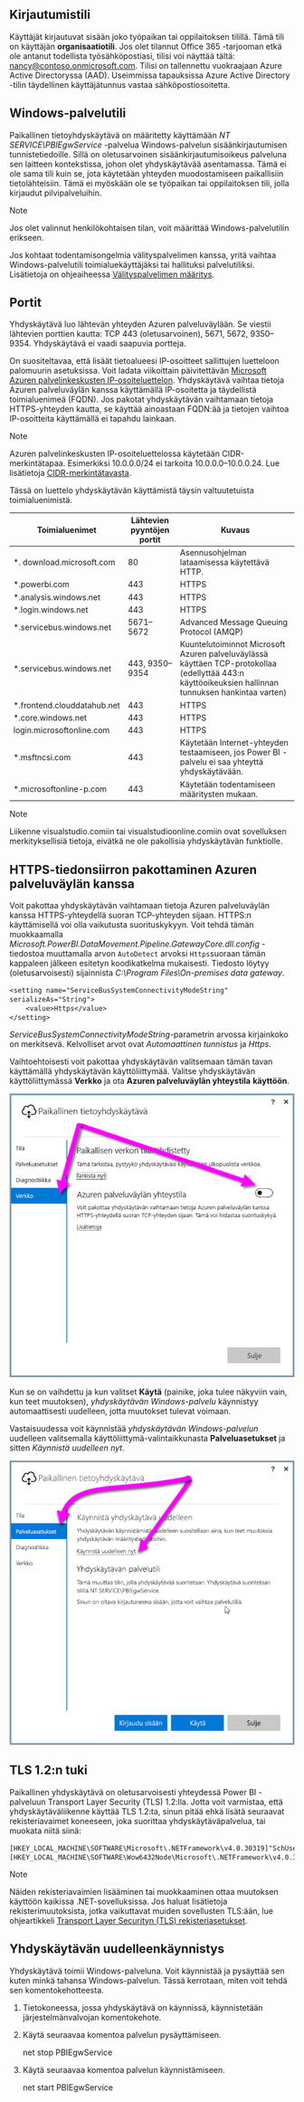 ## <a name="sign-in-account"></a>Kirjautumistili

Käyttäjät kirjautuvat sisään joko työpaikan tai oppilaitoksen tilillä. Tämä tili on käyttäjän **organisaatiotili**. Jos olet tilannut Office 365 -tarjooman etkä ole antanut todellista työsähköpostiasi, tilisi voi näyttää tältä: nancy@contoso.onmicrosoft.com. Tilisi on tallennettu vuokraajaan Azure Active Directoryssa (AAD). Useimmissa tapauksissa Azure Active Directory -tilin täydellinen käyttäjätunnus vastaa sähköpostiosoitetta.

## <a name="windows-service-account"></a>Windows-palvelutili

Paikallinen tietoyhdyskäytävä on määritetty käyttämään *NT SERVICE\PBIEgwService* -palvelua Windows-palvelun sisäänkirjautumisen tunnistetiedoille. Sillä on oletusarvoinen sisäänkirjautumisoikeus palveluna sen laitteen kontekstissa, johon olet yhdyskäytävää asentamassa. Tämä ei ole sama tili kuin se, jota käytetään yhteyden muodostamiseen paikallisiin tietolähteisiin. Tämä ei myöskään ole se työpaikan tai oppilaitoksen tili, jolla kirjaudut pilvipalveluihin.

> [!NOTE]
> Jos olet valinnut henkilökohtaisen tilan, voit määrittää Windows-palvelutilin erikseen.

Jos kohtaat todentamisongelmia välityspalvelimen kanssa, yritä vaihtaa Windows-palvelutili toimialuekäyttäjäksi tai hallituksi palvelutiliksi. Lisätietoja on ohjeaiheessa [Välityspalvelimen määritys](../service-gateway-proxy.md#changing-the-gateway-service-account-to-a-domain-user).

## <a name="ports"></a>Portit

Yhdyskäytävä luo lähtevän yhteyden Azuren palveluväylään. Se viestii lähtevien porttien kautta: TCP 443 (oletusarvoinen), 5671, 5672, 9350–9354.  Yhdyskäytävä ei vaadi saapuvia portteja.

On suositeltavaa, että lisäät tietoalueesi IP-osoitteet sallittujen luetteloon palomuurin asetuksissa. Voit ladata viikoittain päivitettävän [Microsoft Azuren palvelinkeskusten IP-osoiteluettelon](https://www.microsoft.com/download/details.aspx?id=41653). Yhdyskäytävä vaihtaa tietoja Azuren palveluväylän kanssa käyttämällä IP-osoitetta ja täydellistä toimialuenimeä (FQDN). Jos pakotat yhdyskäytävän vaihtamaan tietoja HTTPS-yhteyden kautta, se käyttää ainoastaan FQDN:ää ja tietojen vaihtoa IP-osoitteita käyttämällä ei tapahdu lainkaan.

> [!NOTE]
> Azuren palvelinkeskusten IP-osoiteluettelossa käytetään CIDR-merkintätapaa. Esimerkiksi 10.0.0.0/24 ei tarkoita 10.0.0.0–10.0.0.24. Lue lisätietoja [CIDR-merkintätavasta](http://whatismyipaddress.com/cidr).

Tässä on luettelo yhdyskäytävän käyttämistä täysin valtuutetuista toimialuenimistä.

| Toimialuenimet | Lähtevien pyyntöjen portit | Kuvaus |
| --- | --- | --- |
| *. download.microsoft.com |80 |Asennusohjelman lataamisessa käytettävä HTTP. |
| *.powerbi.com |443 |HTTPS |
| *.analysis.windows.net |443 |HTTPS |
| *.login.windows.net |443 |HTTPS |
| *.servicebus.windows.net |5671–5672 |Advanced Message Queuing Protocol (AMQP) |
| *.servicebus.windows.net |443, 9350–9354 |Kuuntelutoiminnot Microsoft Azuren palveluväylässä käyttäen TCP-protokollaa (edellyttää 443:n käyttöoikeuksien hallinnan tunnuksen hankintaa varten) |
| *.frontend.clouddatahub.net |443 |HTTPS |
| *.core.windows.net |443 |HTTPS |
| login.microsoftonline.com |443 |HTTPS |
| *.msftncsi.com |443 |Käytetään Internet-yhteyden testaamiseen, jos Power BI -palvelu ei saa yhteyttä yhdyskäytävään. |
| *.microsoftonline-p.com |443 |Käytetään todentamiseen määritysten mukaan. |

> [!NOTE]
> Liikenne visualstudio.comiin tai visualstudioonline.comiin ovat sovelluksen merkityksellisiä tietoja, eivätkä ne ole pakollisia yhdyskäytävän funktiolle.

## <a name="forcing-https-communication-with-azure-service-bus"></a>HTTPS-tiedonsiirron pakottaminen Azuren palveluväylän kanssa

Voit pakottaa yhdyskäytävän vaihtamaan tietoja Azuren palveluväylän kanssa HTTPS-yhteydellä suoran TCP-yhteyden sijaan. HTTPS:n käyttämisellä voi olla vaikutusta suorituskykyyn. Voit tehdä tämän muokkaamalla *Microsoft.PowerBI.DataMovement.Pipeline.GatewayCore.dll.config* -tiedostoa muuttamalla arvon `AutoDetect` arvoksi `Https`suoraan tämän kappaleen jälkeen esitetyn koodikatkelma mukaisesti. Tiedosto löytyy (oletusarvoisesti) sijainnista *C:\Program Files\On-premises data gateway*.

```
<setting name="ServiceBusSystemConnectivityModeString" serializeAs="String">
    <value>Https</value>
</setting>
```

*ServiceBusSystemConnectivityModeString*-parametrin arvossa kirjainkoko on merkitsevä. Kelvolliset arvot ovat *Automaattinen tunnistus* ja *Https*.

Vaihtoehtoisesti voit pakottaa yhdyskäytävän valitsemaan tämän tavan käyttämällä yhdyskäytävän käyttöliittymää. Valitse yhdyskäytävän käyttöliittymässä **Verkko** ja ota **Azuren palveluväylän yhteystila** **käyttöön**.

![](./media/gateway-onprem-accounts-ports-more/gw-onprem_01.png)

Kun se on vaihdettu ja kun valitset **Käytä** (painike, joka tulee näkyviin vain, kun teet muutoksen), *yhdyskäytävän Windows-palvelu* käynnistyy automaattisesti uudelleen, jotta muutokset tulevat voimaan.

Vastaisuudessa voit käynnistää *yhdyskäytävän Windows-palvelun* uudelleen valitsemalla käyttöliittymä-valintaikkunasta **Palveluasetukset** ja sitten *Käynnistä uudelleen nyt*.

![](./media/gateway-onprem-accounts-ports-more/gw-onprem_02.png)

## <a name="support-for-tls-12"></a>TLS 1.2:n tuki

Paikallinen yhdyskäytävä on oletusarvoisesti yhteydessä Power BI -palveluun Transport Layer Security (TLS) 1.2:lla. Jotta voit varmistaa, että yhdyskäytäväliikenne käyttää TLS 1.2:ta, sinun pitää ehkä lisätä seuraavat rekisteriavaimet koneeseen, joka suorittaa yhdyskäytäväpalvelua, tai muokata niitä siinä:

```
[HKEY_LOCAL_MACHINE\SOFTWARE\Microsoft\.NETFramework\v4.0.30319]"SchUseStrongCrypto"=dword:00000001
[HKEY_LOCAL_MACHINE\SOFTWARE\Wow6432Node\Microsoft\.NETFramework\v4.0.30319]"SchUseStrongCrypto"=dword:00000001
```

> [!NOTE]
> Näiden rekisteriavaimien lisääminen tai muokkaaminen ottaa muutoksen käyttöön kaikissa .NET-sovelluksissa. Jos haluat lisätietoja rekisterimuutoksista, jotka vaikuttavat muiden sovellusten TLS:ään, lue ohjeartikkeli [Transport Layer Securityn (TLS) rekisteriasetukset](https://docs.microsoft.com/windows-server/security/tls/tls-registry-settings).

## <a name="how-to-restart-the-gateway"></a>Yhdyskäytävän uudelleenkäynnistys

Yhdyskäytävä toimii Windows-palveluna. Voit käynnistää ja pysäyttää sen kuten minkä tahansa Windows-palvelun. Tässä kerrotaan, miten voit tehdä sen komentokehotteesta.

1. Tietokoneessa, jossa yhdyskäytävä on käynnissä, käynnistetään järjestelmänvalvojan komentokehote.
2. Käytä seuraavaa komentoa palvelun pysäyttämiseen.
   
   net stop PBIEgwService
3. Käytä seuraavaa komentoa palvelun käynnistämiseen.
   
   net start PBIEgwService

